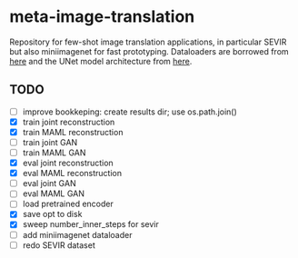 # meta-image-translation

Repository for few-shot image translation applications, in particular SEVIR but also miniimagenet for fast prototyping. 
Dataloaders are borrowed from [here](https://github.com/junyanz/pytorch-CycleGAN-and-pix2pix) and the UNet model architecture from [here](https://github.com/milesial/Pytorch-UNet). 

## TODO

- [ ] improve bookkeping: create results dir; use os.path.join()
- [x] train joint reconstruction
- [x] train MAML reconstruction
- [ ] train joint GAN
- [ ] train MAML GAN
- [x] eval joint reconstruction
- [x] eval MAML reconstruction
- [ ] eval joint GAN
- [ ] eval MAML GAN
- [ ] load pretrained encoder
- [x] save opt to disk
- [x] sweep number_inner_steps for sevir
- [ ] add miniimagenet dataloader
- [ ] redo SEVIR dataset
